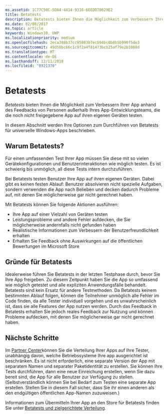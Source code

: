 ```yaml
---
ms.assetid: 1C77C50C-5DA4-4414-9316-6EEDD78629E2
title: Betatests
description: Betatests bieten Ihnen die Möglichkeit zum Verbessern Ihrer App anhand des Feedbacks von Personen außerhalb Ihres App-Entwicklungsteams, die die noch nicht freigegebene App auf ihren eigenen Geräten testen.
ms.date: 02/08/2017
ms.topic: article
keywords: Windows10, UWP
ms.localizationpriority: medium
ms.openlocfilehash: 2eca388b37cc95803b7ecb94bc0b0b5b990f5de3
ms.sourcegitcommit: 49d58bc66c1c9f2a4f81473bcb25af79e2b1088d
ms.translationtype: MT
ms.contentlocale: de-DE
ms.lasthandoff: 12/11/2018
ms.locfileid: "8921370"
---
```

# <a name="beta-testing"></a>Betatests



*Betatests* bieten Ihnen die Möglichkeit zum Verbessern Ihrer App anhand des Feedbacks von Personen außerhalb Ihres App-Entwicklungsteams, die die noch nicht freigegebene App auf ihren eigenen Geräten testen.

In diesem Abschnitt werden Ihre Optionen zum Durchführen von Betatests für universelle Windows-Apps beschrieben.

## <a name="why-beta-test"></a>Warum Betatests?

Für einen umfassenden Test Ihrer App müssen Sie diese mit so vielen Gerätekonfigurationen und Benutzerinteraktionen wie möglich testen. Es ist schwierig bis unmöglich, all diese Tests intern durchzuführen.

Bei Betatests testen Benutzer Ihre App auf ihren eigenen Geräten. Dabei gibt es keinen festen Ablauf: Benutzer absolvieren nicht spezielle Aufgaben, sondern verwenden die App nach Belieben und decken dadurch Probleme auf, mit denen Sie möglicherweise gar nicht gerechnet haben.

Mit Betatests können Sie folgende Aktionen ausführen:

-   Ihre App auf einer Vielzahl von Geräten testen
-   Leistungsprobleme und andere Fehler aufdecken, die Sie möglicherweise andernfalls nicht gefunden haben
-   Realistische Informationen zum Verbessern der Benutzerfreundlichkeit erhalten
-   Erhalten Sie Feedback ohne Auswirkungen auf die öffentlichen Bewertungen im Microsoft Store

## <a name="when-to-beta-test"></a>Gründe für Betatests

Idealerweise führen Sie Betatests in der letzten Testphase durch, bevor Sie Ihre App freigeben. Zu diesem Zeitpunkt haben Sie die App so umfassend wie möglich getestet und alle expliziten Anwendungsfälle behandelt. Betatests sind kein Ersatz für andere Testmethoden. Da Betatests keinem bestimmten Ablauf folgen, können die Teilnehmer unmöglich alle Fehler im Code finden, da alle Tester individuell vorgehen und es unwahrscheinlich ist, dass sie alle Features der App nutzen werden. Durch das Feedback in Betatests erhalten Sie jedoch reales Feedback zur Nutzung und können Probleme aufdecken, mit denen Sie möglicherweise gar nicht gerechnet haben.

## <a name="next-steps"></a>Nächste Schritte

Im [Partner Center](https://partner.microsoft.com/dashboard)können Sie die Verteilung Ihrer Apps auf Ihre Tester, unabhängig davon, welche Betriebssysteme Ihre app ausgerichtet ist beschränken. Es ist nicht erforderlich, eine separate Version der App mit separatem Namen und separater Paketidentität zu erstellen. Sie können Ihre Tests durchführen, dann eine neue Einreichung erstellen, wenn Sie dazu bereit sind, die App für alle Benutzer zur Verfügung zu stellen. (Selbstverständlich können Sie bei Bedarf zum Testen eine separate App erstellen. Stellen Sie in diesem Fall sicher, dass Sie ihr einen anderen als den endgültigen öffentlichen App-Namen zuzuweisen.)

Informationen zum Übermitteln Ihrer App an den Store für Betatests finden Sie unter [Betatests und zielgerichtete Verteilung](../publish/beta-testing-and-targeted-distribution.md).

 

 




